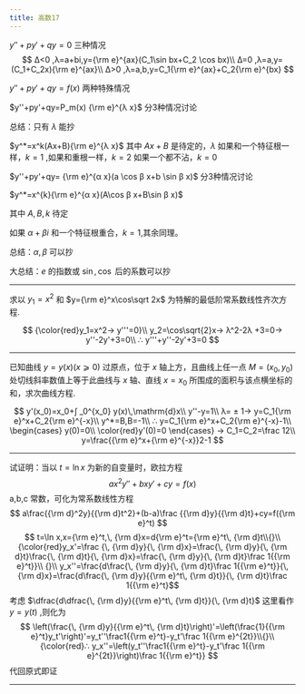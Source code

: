 ```yaml
---
title: 高数17
---
```


$y''+py'+qy=0$ 三种情况
$$
Δ<0 ,λ=a+bi,y={\rm e}^{ax}(C_1\sin bx+C_2 \cos bx)\\
Δ=0 ,λ=a,y=(C_1+C_2x){\rm e}^{ax}\\
Δ>0 ,λ=a,b,y=C_1{\rm e}^{ax}+C_2{\rm e}^{bx}
$$

$y''+py'+qy=f(x)$ 两种特殊情况

$y''+py'+qy=P_m(x) {\rm e}^{λ x}$ 分3种情况讨论

总结：只有 $λ$ 能抄

$y^*=x^k(Ax+B){\rm e}^{λ x}$ 其中 $Ax+B$ 是待定的，$λ$ 如果和一个特征根一样，$k=1$ ,如果和重根一样，$k=2$ 如果一个都不沾，$k=0$

$y''+py'+qy= {\rm e}^{α x}(a \cos β x+b \sin β x)$ 分3种情况讨论

$y^*=x^{k}{\rm e}^{α x}(A\cos β x+B\sin β x)$

其中 $A,B,k$ 待定

如果 $α+β i$ 和一个特征根重合，$k=1$,其余同理。

总结：$α,β$ 可以抄

大总结：$e$ 的指数或 $\sin,\cos$ 后的系数可以抄

---
求以 $y_1=x^2$ 和 $y={\rm e}^x\cos\sqrt 2x$ 为特解的最低阶常系数线性齐次方程.

$$
{\color{red}y_1=x^2→ y'''=0}\\
y_2=\cos\sqrt{2}x→ λ^2-2λ +3=0→ y''-2y'+3=0\\
∴ y'''+y''-2y'+3=0
$$

---

已知曲线 $y=y(x)(x ⩾  0)$ 过原点，位于 $x$ 轴上方，且曲线上任一点 $M=(x_0,y_0)$ 处切线斜率数值上等于此曲线与 $x$ 轴、直线 $x=x_0$ 所围成的面积与该点横坐标的和，求次曲线方程.

$$
y'(x_0)=x_0+∫ _0^{x_0} y(x)\,\mathrm{d}x\\
y''-y=1\\
λ= ± 1→ y=C_1{\rm e}^x+C_2{\rm e}^{-x}\\
y^*=B,B=-1\\
∴ y=C_1{\rm e}^x+C_2{\rm e}^{-x}-1\\
\begin{cases}
y(0)=0\\
\color{red}y'(0)=0
\end{cases}
→ C_1=C_2=\frac 12\\
y=\frac{{\rm e}^x+{\rm e}^{-x}}2-1
$$

---
试证明：当以 $t=\ln x$ 为新的自变量时，欧拉方程
$$
ax^2y''+bxy'+cy=f(x)
$$
a,b,c 常数，可化为常系数线性方程
$$
a\frac{{\rm d}^2y}{{\rm d}t^2}+(b-a)\frac {{\rm d}y}{{\rm d}t}+cy=f({\rm e}^t)
$$
$$
t=\ln x,x={\rm e}^t,\, {\rm d}x=d{\rm e}^t={\rm e}^t\, {\rm d}t\\{}\\
{\color{red}y_x'=\frac {\, {\rm d}y}{\, {\rm d}x}=\frac{\, {\rm d}y}{\, {\rm d}t}\frac{\, {\rm d}t}{\, {\rm d}x}=\frac{\, {\rm d}y}{\, {\rm d}t}\frac 1{{\rm e}^t}}\\
{}\\
y_x''=\frac{d\frac{\, {\rm d}y}{\, {\rm d}t}\frac 1{{\rm e}^t}}{\, {\rm d}x}=\frac{d\frac{\, {\rm d}y}{{\rm e}^t\, {\rm d}t}}{\, {\rm d}t}\frac 1{{\rm e}^t}$$
考虑 $\dfrac{d\dfrac{\, {\rm d}y}{{\rm e}^t\, {\rm d}t}}{\, {\rm d}t}$ 这里看作 $y=y(t)$ ,则化为
$$
\left(\frac{\, {\rm d}y}{{\rm e}^t\, {\rm d}t}\right)'=\left(\frac{1}{{\rm e}^t}y_t'\right)'=y_t''\frac1{{\rm e}^t}-y_t'\frac 1{{\rm e}^{2t}}\\{}\\
{\color{red}∴ y_x''=\left(y_t''\frac1{{\rm e}^t}-y_t'\frac 1{{\rm e}^{2t}}\right)\frac 1{{\rm e}^t}}
$$
代回原式即证

---
